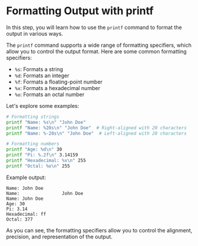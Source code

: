 # Formatting Output with printf

In this step, you will learn how to use the `printf` command to format the output in various ways.

The `printf` command supports a wide range of formatting specifiers, which allow you to control the output format. Here are some common formatting specifiers:

- `%s`: Formats a string
- `%d`: Formats an integer
- `%f`: Formats a floating-point number
- `%x`: Formats a hexadecimal number
- `%o`: Formats an octal number

Let's explore some examples:

```bash
# Formatting strings
printf "Name: %s\n" "John Doe"
printf "Name: %20s\n" "John Doe"  # Right-aligned with 20 characters
printf "Name: %-20s\n" "John Doe"  # Left-aligned with 20 characters

# Formatting numbers
printf "Age: %d\n" 30
printf "Pi: %.2f\n" 3.14159
printf "Hexadecimal: %x\n" 255
printf "Octal: %o\n" 255
```

Example output:

```
Name: John Doe
Name:                John Doe
Name: John Doe
Age: 30
Pi: 3.14
Hexadecimal: ff
Octal: 377
```

As you can see, the formatting specifiers allow you to control the alignment, precision, and representation of the output.
